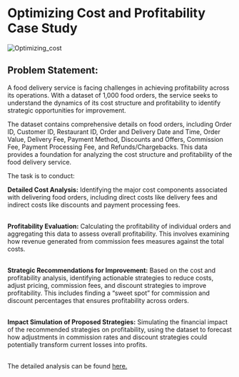 # Optimizing Cost and Profitability Case Study

![Optimizing_cost](optimizing_cost.jpg)

## Problem Statement:

A food delivery service is facing challenges in achieving profitability across its operations. With a dataset of 1,000 food orders, the service seeks to understand the dynamics of its cost structure and profitability to identify strategic opportunities for improvement.

The dataset contains comprehensive details on food orders, including Order ID, Customer ID, Restaurant ID, Order and Delivery Date and Time, Order Value, Delivery Fee, Payment Method, Discounts and Offers, Commission Fee, Payment Processing Fee, and Refunds/Chargebacks. This data provides a foundation for analyzing the cost structure and profitability of the food delivery service.

The task is to conduct:

**Detailed Cost Analysis:** Identifying the major cost components associated with delivering food orders, including direct costs like delivery fees and indirect costs like discounts and payment processing fees.<br><br>

**Profitability Evaluation:** Calculating the profitability of individual orders and aggregating this data to assess overall profitability. This involves examining how revenue generated from commission fees measures against the total costs.<br><br>

**Strategic Recommendations for Improvement:** Based on the cost and profitability analysis, identifying actionable strategies to reduce costs, adjust pricing, commission fees, and discount strategies to improve profitability. This includes finding a “sweet spot” for commission and discount percentages that ensures profitability across orders.<br><br>

**Impact Simulation of Proposed Strategies:** Simulating the financial impact of the recommended strategies on profitability, using the dataset to forecast how adjustments in commission rates and discount strategies could potentially transform current losses into profits.<br><br>

The detailed analysis can be found [here.]()
